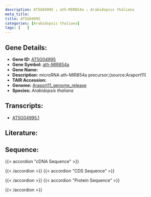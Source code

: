 ```yaml
---
description: AT5G04995 ; ath-MIR854a ; Arabidopsis thaliana
meta_title:
title: AT5G04995
categories: [Arabidopsis thaliana]
tags: [   ]
---
```


## Gene Details:
- **Gene ID:** [AT5G04995](https://www.arabidopsis.org/locus?name=AT5G04995)
- **Gene Symbol:** <u>ath-MIR854a</u>
- **Gene Name:** 
- **Description:**   microRNA ath-MIR854a precursor;(source:Araport11)
- **TAIR Accession:** 
- **Genome:** [Araport11_genome_release](https://www.arabidopsis.org/download/list?dir=Genes%2FAraport11_genome_release)
- **Species:** *Arabidopsis thaliana*

## Transcripts:
   -  [AT5G04995.1](https://www.arabidopsis.org/gene?name=AT5G04995.1)
## Literature:
## Sequence:
{{< accordion "cDNA Sequence" >}}

{{< /accordion >}}
{{< accordion "CDS Sequence" >}}

{{< /accordion >}}
{{< accordion "Protein Sequence" >}}

{{< /accordion >}}
